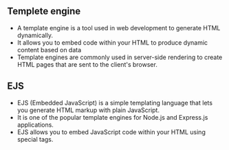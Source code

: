 Templete engine 
--
* A template engine is a tool used in web development to generate HTML dynamically.
* It allows you to embed code within your HTML to produce dynamic content based on data
* Template engines are commonly used in server-side rendering to create HTML pages that are sent to the client's browser.


EJS
--

* EJS (Embedded JavaScript) is a simple templating language that lets you generate HTML markup with plain JavaScript.
* It is one of the popular template engines for Node.js and Express.js applications.
* EJS allows you to embed JavaScript code within your HTML using special tags.
